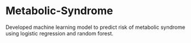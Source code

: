 # Metabolic-Syndrome
Developed machine learning model to predict risk of metabolic syndrome using logistic regression and random forest.
